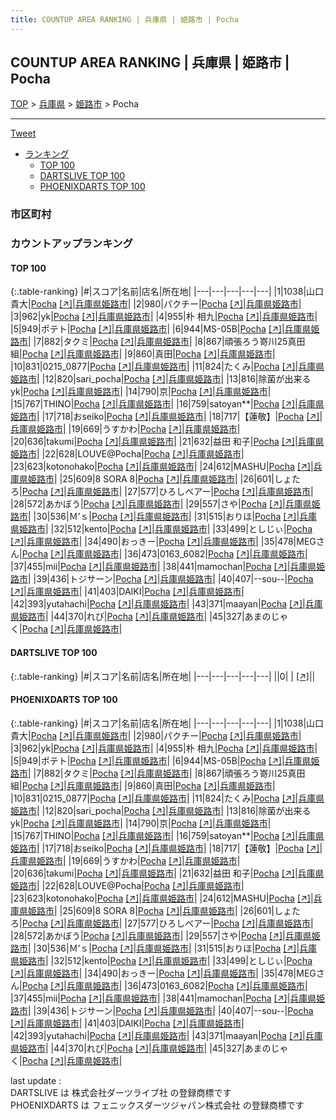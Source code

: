 ```yaml
---
title: COUNTUP AREA RANKING | 兵庫県 | 姫路市 | Pocha
---
```

## COUNTUP AREA RANKING | 兵庫県 | 姫路市 | Pocha

[TOP](/darts/rank/) > [兵庫県](/darts/rank/兵庫県/) > [姫路市](/darts/rank/兵庫県/姫路市/) > Pocha

___

<a href="https://twitter.com/share?ref_src=twsrc%5Etfw" data-text="COUNTUP AREA RANKING | 兵庫県姫路市Pocha" class="twitter-share-button" data-hashtags="DARTSLIVE,PHOENIXDARTS,darts,ダーツ" data-show-count="false">Tweet</a>

* [ランキング](#カウントアップランキング)
    * [TOP 100](#top-100)
    * [DARTSLIVE TOP 100](#dartslive-top-100)
    * [PHOENIXDARTS TOP 100](#phoenixdarts-top-100)

### 市区町村

<ul>

</ul>

### カウントアップランキング

#### TOP 100



{:.table-ranking}
|#|スコア|名前|店名|所在地|
|---|---|---|---|---|
|1|1038|<span class="rank-name-pd"><span class="pro-icon-pd"></span>山口   貴大</span>|<a href="/darts/rank/shops/86575.html">Pocha</a> <a href="https://vs.phoenixdarts.com/jp/shop/shopDetailInfo/s_86575?s_seq=86575">[↗]</a>|<a href="/darts/rank/兵庫県/姫路市">兵庫県姫路市</a>|
|2|980|<span class="rank-name-pd">パクチー</span>|<a href="/darts/rank/shops/86575.html">Pocha</a> <a href="https://vs.phoenixdarts.com/jp/shop/shopDetailInfo/s_86575?s_seq=86575">[↗]</a>|<a href="/darts/rank/兵庫県/姫路市">兵庫県姫路市</a>|
|3|962|<span class="rank-name-pd">yk</span>|<a href="/darts/rank/shops/86575.html">Pocha</a> <a href="https://vs.phoenixdarts.com/jp/shop/shopDetailInfo/s_86575?s_seq=86575">[↗]</a>|<a href="/darts/rank/兵庫県/姫路市">兵庫県姫路市</a>|
|4|955|<span class="rank-name-pd"><span class="pro-icon-pd"></span>朴 相九</span>|<a href="/darts/rank/shops/86575.html">Pocha</a> <a href="https://vs.phoenixdarts.com/jp/shop/shopDetailInfo/s_86575?s_seq=86575">[↗]</a>|<a href="/darts/rank/兵庫県/姫路市">兵庫県姫路市</a>|
|5|949|<span class="rank-name-pd">ポテト</span>|<a href="/darts/rank/shops/86575.html">Pocha</a> <a href="https://vs.phoenixdarts.com/jp/shop/shopDetailInfo/s_86575?s_seq=86575">[↗]</a>|<a href="/darts/rank/兵庫県/姫路市">兵庫県姫路市</a>|
|6|944|<span class="rank-name-pd">MS-05B</span>|<a href="/darts/rank/shops/86575.html">Pocha</a> <a href="https://vs.phoenixdarts.com/jp/shop/shopDetailInfo/s_86575?s_seq=86575">[↗]</a>|<a href="/darts/rank/兵庫県/姫路市">兵庫県姫路市</a>|
|7|882|<span class="rank-name-pd">タクミ</span>|<a href="/darts/rank/shops/86575.html">Pocha</a> <a href="https://vs.phoenixdarts.com/jp/shop/shopDetailInfo/s_86575?s_seq=86575">[↗]</a>|<a href="/darts/rank/兵庫県/姫路市">兵庫県姫路市</a>|
|8|867|<span class="rank-name-pd">頑張ろう嵜川25真田組</span>|<a href="/darts/rank/shops/86575.html">Pocha</a> <a href="https://vs.phoenixdarts.com/jp/shop/shopDetailInfo/s_86575?s_seq=86575">[↗]</a>|<a href="/darts/rank/兵庫県/姫路市">兵庫県姫路市</a>|
|9|860|<span class="rank-name-pd">真田</span>|<a href="/darts/rank/shops/86575.html">Pocha</a> <a href="https://vs.phoenixdarts.com/jp/shop/shopDetailInfo/s_86575?s_seq=86575">[↗]</a>|<a href="/darts/rank/兵庫県/姫路市">兵庫県姫路市</a>|
|10|831|<span class="rank-name-pd">0215_0877</span>|<a href="/darts/rank/shops/86575.html">Pocha</a> <a href="https://vs.phoenixdarts.com/jp/shop/shopDetailInfo/s_86575?s_seq=86575">[↗]</a>|<a href="/darts/rank/兵庫県/姫路市">兵庫県姫路市</a>|
|11|824|<span class="rank-name-pd">たくみ</span>|<a href="/darts/rank/shops/86575.html">Pocha</a> <a href="https://vs.phoenixdarts.com/jp/shop/shopDetailInfo/s_86575?s_seq=86575">[↗]</a>|<a href="/darts/rank/兵庫県/姫路市">兵庫県姫路市</a>|
|12|820|<span class="rank-name-pd">sari_pocha</span>|<a href="/darts/rank/shops/86575.html">Pocha</a> <a href="https://vs.phoenixdarts.com/jp/shop/shopDetailInfo/s_86575?s_seq=86575">[↗]</a>|<a href="/darts/rank/兵庫県/姫路市">兵庫県姫路市</a>|
|13|816|<span class="rank-name-pd">除菌が出来るyk</span>|<a href="/darts/rank/shops/86575.html">Pocha</a> <a href="https://vs.phoenixdarts.com/jp/shop/shopDetailInfo/s_86575?s_seq=86575">[↗]</a>|<a href="/darts/rank/兵庫県/姫路市">兵庫県姫路市</a>|
|14|790|<span class="rank-name-pd">京</span>|<a href="/darts/rank/shops/86575.html">Pocha</a> <a href="https://vs.phoenixdarts.com/jp/shop/shopDetailInfo/s_86575?s_seq=86575">[↗]</a>|<a href="/darts/rank/兵庫県/姫路市">兵庫県姫路市</a>|
|15|767|<span class="rank-name-pd">THINO</span>|<a href="/darts/rank/shops/86575.html">Pocha</a> <a href="https://vs.phoenixdarts.com/jp/shop/shopDetailInfo/s_86575?s_seq=86575">[↗]</a>|<a href="/darts/rank/兵庫県/姫路市">兵庫県姫路市</a>|
|16|759|<span class="rank-name-pd">satoyan**</span>|<a href="/darts/rank/shops/86575.html">Pocha</a> <a href="https://vs.phoenixdarts.com/jp/shop/shopDetailInfo/s_86575?s_seq=86575">[↗]</a>|<a href="/darts/rank/兵庫県/姫路市">兵庫県姫路市</a>|
|17|718|<span class="rank-name-pd">おseiko</span>|<a href="/darts/rank/shops/86575.html">Pocha</a> <a href="https://vs.phoenixdarts.com/jp/shop/shopDetailInfo/s_86575?s_seq=86575">[↗]</a>|<a href="/darts/rank/兵庫県/姫路市">兵庫県姫路市</a>|
|18|717|<span class="rank-name-pd">【蓮敬】</span>|<a href="/darts/rank/shops/86575.html">Pocha</a> <a href="https://vs.phoenixdarts.com/jp/shop/shopDetailInfo/s_86575?s_seq=86575">[↗]</a>|<a href="/darts/rank/兵庫県/姫路市">兵庫県姫路市</a>|
|19|669|<span class="rank-name-pd">うすかわ</span>|<a href="/darts/rank/shops/86575.html">Pocha</a> <a href="https://vs.phoenixdarts.com/jp/shop/shopDetailInfo/s_86575?s_seq=86575">[↗]</a>|<a href="/darts/rank/兵庫県/姫路市">兵庫県姫路市</a>|
|20|636|<span class="rank-name-pd">takumi</span>|<a href="/darts/rank/shops/86575.html">Pocha</a> <a href="https://vs.phoenixdarts.com/jp/shop/shopDetailInfo/s_86575?s_seq=86575">[↗]</a>|<a href="/darts/rank/兵庫県/姫路市">兵庫県姫路市</a>|
|21|632|<span class="rank-name-pd"><span class="pro-icon-pd"></span>益田 和子</span>|<a href="/darts/rank/shops/86575.html">Pocha</a> <a href="https://vs.phoenixdarts.com/jp/shop/shopDetailInfo/s_86575?s_seq=86575">[↗]</a>|<a href="/darts/rank/兵庫県/姫路市">兵庫県姫路市</a>|
|22|628|<span class="rank-name-pd">LOUVE@Pocha</span>|<a href="/darts/rank/shops/86575.html">Pocha</a> <a href="https://vs.phoenixdarts.com/jp/shop/shopDetailInfo/s_86575?s_seq=86575">[↗]</a>|<a href="/darts/rank/兵庫県/姫路市">兵庫県姫路市</a>|
|23|623|<span class="rank-name-pd">kotonohako</span>|<a href="/darts/rank/shops/86575.html">Pocha</a> <a href="https://vs.phoenixdarts.com/jp/shop/shopDetailInfo/s_86575?s_seq=86575">[↗]</a>|<a href="/darts/rank/兵庫県/姫路市">兵庫県姫路市</a>|
|24|612|<span class="rank-name-pd">MASHU</span>|<a href="/darts/rank/shops/86575.html">Pocha</a> <a href="https://vs.phoenixdarts.com/jp/shop/shopDetailInfo/s_86575?s_seq=86575">[↗]</a>|<a href="/darts/rank/兵庫県/姫路市">兵庫県姫路市</a>|
|25|609|<span class="rank-name-pd">8 SORA 8</span>|<a href="/darts/rank/shops/86575.html">Pocha</a> <a href="https://vs.phoenixdarts.com/jp/shop/shopDetailInfo/s_86575?s_seq=86575">[↗]</a>|<a href="/darts/rank/兵庫県/姫路市">兵庫県姫路市</a>|
|26|601|<span class="rank-name-pd">しょたろ</span>|<a href="/darts/rank/shops/86575.html">Pocha</a> <a href="https://vs.phoenixdarts.com/jp/shop/shopDetailInfo/s_86575?s_seq=86575">[↗]</a>|<a href="/darts/rank/兵庫県/姫路市">兵庫県姫路市</a>|
|27|577|<span class="rank-name-pd">ひろしベアー</span>|<a href="/darts/rank/shops/86575.html">Pocha</a> <a href="https://vs.phoenixdarts.com/jp/shop/shopDetailInfo/s_86575?s_seq=86575">[↗]</a>|<a href="/darts/rank/兵庫県/姫路市">兵庫県姫路市</a>|
|28|572|<span class="rank-name-pd">あかぼう</span>|<a href="/darts/rank/shops/86575.html">Pocha</a> <a href="https://vs.phoenixdarts.com/jp/shop/shopDetailInfo/s_86575?s_seq=86575">[↗]</a>|<a href="/darts/rank/兵庫県/姫路市">兵庫県姫路市</a>|
|29|557|<span class="rank-name-pd">さや</span>|<a href="/darts/rank/shops/86575.html">Pocha</a> <a href="https://vs.phoenixdarts.com/jp/shop/shopDetailInfo/s_86575?s_seq=86575">[↗]</a>|<a href="/darts/rank/兵庫県/姫路市">兵庫県姫路市</a>|
|30|536|<span class="rank-name-pd">Ｍ’ｓ</span>|<a href="/darts/rank/shops/86575.html">Pocha</a> <a href="https://vs.phoenixdarts.com/jp/shop/shopDetailInfo/s_86575?s_seq=86575">[↗]</a>|<a href="/darts/rank/兵庫県/姫路市">兵庫県姫路市</a>|
|31|515|<span class="rank-name-pd">おりほ</span>|<a href="/darts/rank/shops/86575.html">Pocha</a> <a href="https://vs.phoenixdarts.com/jp/shop/shopDetailInfo/s_86575?s_seq=86575">[↗]</a>|<a href="/darts/rank/兵庫県/姫路市">兵庫県姫路市</a>|
|32|512|<span class="rank-name-pd">kento</span>|<a href="/darts/rank/shops/86575.html">Pocha</a> <a href="https://vs.phoenixdarts.com/jp/shop/shopDetailInfo/s_86575?s_seq=86575">[↗]</a>|<a href="/darts/rank/兵庫県/姫路市">兵庫県姫路市</a>|
|33|499|<span class="rank-name-pd">としじぃ</span>|<a href="/darts/rank/shops/86575.html">Pocha</a> <a href="https://vs.phoenixdarts.com/jp/shop/shopDetailInfo/s_86575?s_seq=86575">[↗]</a>|<a href="/darts/rank/兵庫県/姫路市">兵庫県姫路市</a>|
|34|490|<span class="rank-name-pd">おっきー</span>|<a href="/darts/rank/shops/86575.html">Pocha</a> <a href="https://vs.phoenixdarts.com/jp/shop/shopDetailInfo/s_86575?s_seq=86575">[↗]</a>|<a href="/darts/rank/兵庫県/姫路市">兵庫県姫路市</a>|
|35|478|<span class="rank-name-pd">MEGさん</span>|<a href="/darts/rank/shops/86575.html">Pocha</a> <a href="https://vs.phoenixdarts.com/jp/shop/shopDetailInfo/s_86575?s_seq=86575">[↗]</a>|<a href="/darts/rank/兵庫県/姫路市">兵庫県姫路市</a>|
|36|473|<span class="rank-name-pd">0163_6082</span>|<a href="/darts/rank/shops/86575.html">Pocha</a> <a href="https://vs.phoenixdarts.com/jp/shop/shopDetailInfo/s_86575?s_seq=86575">[↗]</a>|<a href="/darts/rank/兵庫県/姫路市">兵庫県姫路市</a>|
|37|455|<span class="rank-name-pd">mii</span>|<a href="/darts/rank/shops/86575.html">Pocha</a> <a href="https://vs.phoenixdarts.com/jp/shop/shopDetailInfo/s_86575?s_seq=86575">[↗]</a>|<a href="/darts/rank/兵庫県/姫路市">兵庫県姫路市</a>|
|38|441|<span class="rank-name-pd">mamochan</span>|<a href="/darts/rank/shops/86575.html">Pocha</a> <a href="https://vs.phoenixdarts.com/jp/shop/shopDetailInfo/s_86575?s_seq=86575">[↗]</a>|<a href="/darts/rank/兵庫県/姫路市">兵庫県姫路市</a>|
|39|436|<span class="rank-name-pd">トジサーン</span>|<a href="/darts/rank/shops/86575.html">Pocha</a> <a href="https://vs.phoenixdarts.com/jp/shop/shopDetailInfo/s_86575?s_seq=86575">[↗]</a>|<a href="/darts/rank/兵庫県/姫路市">兵庫県姫路市</a>|
|40|407|<span class="rank-name-pd">--sou--</span>|<a href="/darts/rank/shops/86575.html">Pocha</a> <a href="https://vs.phoenixdarts.com/jp/shop/shopDetailInfo/s_86575?s_seq=86575">[↗]</a>|<a href="/darts/rank/兵庫県/姫路市">兵庫県姫路市</a>|
|41|403|<span class="rank-name-pd">DAIKI</span>|<a href="/darts/rank/shops/86575.html">Pocha</a> <a href="https://vs.phoenixdarts.com/jp/shop/shopDetailInfo/s_86575?s_seq=86575">[↗]</a>|<a href="/darts/rank/兵庫県/姫路市">兵庫県姫路市</a>|
|42|393|<span class="rank-name-pd">yutahachi</span>|<a href="/darts/rank/shops/86575.html">Pocha</a> <a href="https://vs.phoenixdarts.com/jp/shop/shopDetailInfo/s_86575?s_seq=86575">[↗]</a>|<a href="/darts/rank/兵庫県/姫路市">兵庫県姫路市</a>|
|43|371|<span class="rank-name-pd">maayan</span>|<a href="/darts/rank/shops/86575.html">Pocha</a> <a href="https://vs.phoenixdarts.com/jp/shop/shopDetailInfo/s_86575?s_seq=86575">[↗]</a>|<a href="/darts/rank/兵庫県/姫路市">兵庫県姫路市</a>|
|44|370|<span class="rank-name-pd">れび</span>|<a href="/darts/rank/shops/86575.html">Pocha</a> <a href="https://vs.phoenixdarts.com/jp/shop/shopDetailInfo/s_86575?s_seq=86575">[↗]</a>|<a href="/darts/rank/兵庫県/姫路市">兵庫県姫路市</a>|
|45|327|<span class="rank-name-pd">あまのじゃく</span>|<a href="/darts/rank/shops/86575.html">Pocha</a> <a href="https://vs.phoenixdarts.com/jp/shop/shopDetailInfo/s_86575?s_seq=86575">[↗]</a>|<a href="/darts/rank/兵庫県/姫路市">兵庫県姫路市</a>|


#### DARTSLIVE TOP 100



{:.table-ranking}
|#|スコア|名前|店名|所在地|
|---|---|---|---|---|
||0|<span class="rank-name-dl"> </span>|<a href="/darts/rank/shops/.html"></a> <a href="">[↗]</a>|<a href="/darts/rank//"></a>|


#### PHOENIXDARTS TOP 100



{:.table-ranking}
|#|スコア|名前|店名|所在地|
|---|---|---|---|---|
|1|1038|<span class="rank-name-pd"><span class="pro-icon-pd"></span>山口   貴大</span>|<a href="/darts/rank/shops/86575.html">Pocha</a> <a href="https://vs.phoenixdarts.com/jp/shop/shopDetailInfo/s_86575?s_seq=86575">[↗]</a>|<a href="/darts/rank/兵庫県/姫路市">兵庫県姫路市</a>|
|2|980|<span class="rank-name-pd">パクチー</span>|<a href="/darts/rank/shops/86575.html">Pocha</a> <a href="https://vs.phoenixdarts.com/jp/shop/shopDetailInfo/s_86575?s_seq=86575">[↗]</a>|<a href="/darts/rank/兵庫県/姫路市">兵庫県姫路市</a>|
|3|962|<span class="rank-name-pd">yk</span>|<a href="/darts/rank/shops/86575.html">Pocha</a> <a href="https://vs.phoenixdarts.com/jp/shop/shopDetailInfo/s_86575?s_seq=86575">[↗]</a>|<a href="/darts/rank/兵庫県/姫路市">兵庫県姫路市</a>|
|4|955|<span class="rank-name-pd"><span class="pro-icon-pd"></span>朴 相九</span>|<a href="/darts/rank/shops/86575.html">Pocha</a> <a href="https://vs.phoenixdarts.com/jp/shop/shopDetailInfo/s_86575?s_seq=86575">[↗]</a>|<a href="/darts/rank/兵庫県/姫路市">兵庫県姫路市</a>|
|5|949|<span class="rank-name-pd">ポテト</span>|<a href="/darts/rank/shops/86575.html">Pocha</a> <a href="https://vs.phoenixdarts.com/jp/shop/shopDetailInfo/s_86575?s_seq=86575">[↗]</a>|<a href="/darts/rank/兵庫県/姫路市">兵庫県姫路市</a>|
|6|944|<span class="rank-name-pd">MS-05B</span>|<a href="/darts/rank/shops/86575.html">Pocha</a> <a href="https://vs.phoenixdarts.com/jp/shop/shopDetailInfo/s_86575?s_seq=86575">[↗]</a>|<a href="/darts/rank/兵庫県/姫路市">兵庫県姫路市</a>|
|7|882|<span class="rank-name-pd">タクミ</span>|<a href="/darts/rank/shops/86575.html">Pocha</a> <a href="https://vs.phoenixdarts.com/jp/shop/shopDetailInfo/s_86575?s_seq=86575">[↗]</a>|<a href="/darts/rank/兵庫県/姫路市">兵庫県姫路市</a>|
|8|867|<span class="rank-name-pd">頑張ろう嵜川25真田組</span>|<a href="/darts/rank/shops/86575.html">Pocha</a> <a href="https://vs.phoenixdarts.com/jp/shop/shopDetailInfo/s_86575?s_seq=86575">[↗]</a>|<a href="/darts/rank/兵庫県/姫路市">兵庫県姫路市</a>|
|9|860|<span class="rank-name-pd">真田</span>|<a href="/darts/rank/shops/86575.html">Pocha</a> <a href="https://vs.phoenixdarts.com/jp/shop/shopDetailInfo/s_86575?s_seq=86575">[↗]</a>|<a href="/darts/rank/兵庫県/姫路市">兵庫県姫路市</a>|
|10|831|<span class="rank-name-pd">0215_0877</span>|<a href="/darts/rank/shops/86575.html">Pocha</a> <a href="https://vs.phoenixdarts.com/jp/shop/shopDetailInfo/s_86575?s_seq=86575">[↗]</a>|<a href="/darts/rank/兵庫県/姫路市">兵庫県姫路市</a>|
|11|824|<span class="rank-name-pd">たくみ</span>|<a href="/darts/rank/shops/86575.html">Pocha</a> <a href="https://vs.phoenixdarts.com/jp/shop/shopDetailInfo/s_86575?s_seq=86575">[↗]</a>|<a href="/darts/rank/兵庫県/姫路市">兵庫県姫路市</a>|
|12|820|<span class="rank-name-pd">sari_pocha</span>|<a href="/darts/rank/shops/86575.html">Pocha</a> <a href="https://vs.phoenixdarts.com/jp/shop/shopDetailInfo/s_86575?s_seq=86575">[↗]</a>|<a href="/darts/rank/兵庫県/姫路市">兵庫県姫路市</a>|
|13|816|<span class="rank-name-pd">除菌が出来るyk</span>|<a href="/darts/rank/shops/86575.html">Pocha</a> <a href="https://vs.phoenixdarts.com/jp/shop/shopDetailInfo/s_86575?s_seq=86575">[↗]</a>|<a href="/darts/rank/兵庫県/姫路市">兵庫県姫路市</a>|
|14|790|<span class="rank-name-pd">京</span>|<a href="/darts/rank/shops/86575.html">Pocha</a> <a href="https://vs.phoenixdarts.com/jp/shop/shopDetailInfo/s_86575?s_seq=86575">[↗]</a>|<a href="/darts/rank/兵庫県/姫路市">兵庫県姫路市</a>|
|15|767|<span class="rank-name-pd">THINO</span>|<a href="/darts/rank/shops/86575.html">Pocha</a> <a href="https://vs.phoenixdarts.com/jp/shop/shopDetailInfo/s_86575?s_seq=86575">[↗]</a>|<a href="/darts/rank/兵庫県/姫路市">兵庫県姫路市</a>|
|16|759|<span class="rank-name-pd">satoyan**</span>|<a href="/darts/rank/shops/86575.html">Pocha</a> <a href="https://vs.phoenixdarts.com/jp/shop/shopDetailInfo/s_86575?s_seq=86575">[↗]</a>|<a href="/darts/rank/兵庫県/姫路市">兵庫県姫路市</a>|
|17|718|<span class="rank-name-pd">おseiko</span>|<a href="/darts/rank/shops/86575.html">Pocha</a> <a href="https://vs.phoenixdarts.com/jp/shop/shopDetailInfo/s_86575?s_seq=86575">[↗]</a>|<a href="/darts/rank/兵庫県/姫路市">兵庫県姫路市</a>|
|18|717|<span class="rank-name-pd">【蓮敬】</span>|<a href="/darts/rank/shops/86575.html">Pocha</a> <a href="https://vs.phoenixdarts.com/jp/shop/shopDetailInfo/s_86575?s_seq=86575">[↗]</a>|<a href="/darts/rank/兵庫県/姫路市">兵庫県姫路市</a>|
|19|669|<span class="rank-name-pd">うすかわ</span>|<a href="/darts/rank/shops/86575.html">Pocha</a> <a href="https://vs.phoenixdarts.com/jp/shop/shopDetailInfo/s_86575?s_seq=86575">[↗]</a>|<a href="/darts/rank/兵庫県/姫路市">兵庫県姫路市</a>|
|20|636|<span class="rank-name-pd">takumi</span>|<a href="/darts/rank/shops/86575.html">Pocha</a> <a href="https://vs.phoenixdarts.com/jp/shop/shopDetailInfo/s_86575?s_seq=86575">[↗]</a>|<a href="/darts/rank/兵庫県/姫路市">兵庫県姫路市</a>|
|21|632|<span class="rank-name-pd"><span class="pro-icon-pd"></span>益田 和子</span>|<a href="/darts/rank/shops/86575.html">Pocha</a> <a href="https://vs.phoenixdarts.com/jp/shop/shopDetailInfo/s_86575?s_seq=86575">[↗]</a>|<a href="/darts/rank/兵庫県/姫路市">兵庫県姫路市</a>|
|22|628|<span class="rank-name-pd">LOUVE@Pocha</span>|<a href="/darts/rank/shops/86575.html">Pocha</a> <a href="https://vs.phoenixdarts.com/jp/shop/shopDetailInfo/s_86575?s_seq=86575">[↗]</a>|<a href="/darts/rank/兵庫県/姫路市">兵庫県姫路市</a>|
|23|623|<span class="rank-name-pd">kotonohako</span>|<a href="/darts/rank/shops/86575.html">Pocha</a> <a href="https://vs.phoenixdarts.com/jp/shop/shopDetailInfo/s_86575?s_seq=86575">[↗]</a>|<a href="/darts/rank/兵庫県/姫路市">兵庫県姫路市</a>|
|24|612|<span class="rank-name-pd">MASHU</span>|<a href="/darts/rank/shops/86575.html">Pocha</a> <a href="https://vs.phoenixdarts.com/jp/shop/shopDetailInfo/s_86575?s_seq=86575">[↗]</a>|<a href="/darts/rank/兵庫県/姫路市">兵庫県姫路市</a>|
|25|609|<span class="rank-name-pd">8 SORA 8</span>|<a href="/darts/rank/shops/86575.html">Pocha</a> <a href="https://vs.phoenixdarts.com/jp/shop/shopDetailInfo/s_86575?s_seq=86575">[↗]</a>|<a href="/darts/rank/兵庫県/姫路市">兵庫県姫路市</a>|
|26|601|<span class="rank-name-pd">しょたろ</span>|<a href="/darts/rank/shops/86575.html">Pocha</a> <a href="https://vs.phoenixdarts.com/jp/shop/shopDetailInfo/s_86575?s_seq=86575">[↗]</a>|<a href="/darts/rank/兵庫県/姫路市">兵庫県姫路市</a>|
|27|577|<span class="rank-name-pd">ひろしベアー</span>|<a href="/darts/rank/shops/86575.html">Pocha</a> <a href="https://vs.phoenixdarts.com/jp/shop/shopDetailInfo/s_86575?s_seq=86575">[↗]</a>|<a href="/darts/rank/兵庫県/姫路市">兵庫県姫路市</a>|
|28|572|<span class="rank-name-pd">あかぼう</span>|<a href="/darts/rank/shops/86575.html">Pocha</a> <a href="https://vs.phoenixdarts.com/jp/shop/shopDetailInfo/s_86575?s_seq=86575">[↗]</a>|<a href="/darts/rank/兵庫県/姫路市">兵庫県姫路市</a>|
|29|557|<span class="rank-name-pd">さや</span>|<a href="/darts/rank/shops/86575.html">Pocha</a> <a href="https://vs.phoenixdarts.com/jp/shop/shopDetailInfo/s_86575?s_seq=86575">[↗]</a>|<a href="/darts/rank/兵庫県/姫路市">兵庫県姫路市</a>|
|30|536|<span class="rank-name-pd">Ｍ’ｓ</span>|<a href="/darts/rank/shops/86575.html">Pocha</a> <a href="https://vs.phoenixdarts.com/jp/shop/shopDetailInfo/s_86575?s_seq=86575">[↗]</a>|<a href="/darts/rank/兵庫県/姫路市">兵庫県姫路市</a>|
|31|515|<span class="rank-name-pd">おりほ</span>|<a href="/darts/rank/shops/86575.html">Pocha</a> <a href="https://vs.phoenixdarts.com/jp/shop/shopDetailInfo/s_86575?s_seq=86575">[↗]</a>|<a href="/darts/rank/兵庫県/姫路市">兵庫県姫路市</a>|
|32|512|<span class="rank-name-pd">kento</span>|<a href="/darts/rank/shops/86575.html">Pocha</a> <a href="https://vs.phoenixdarts.com/jp/shop/shopDetailInfo/s_86575?s_seq=86575">[↗]</a>|<a href="/darts/rank/兵庫県/姫路市">兵庫県姫路市</a>|
|33|499|<span class="rank-name-pd">としじぃ</span>|<a href="/darts/rank/shops/86575.html">Pocha</a> <a href="https://vs.phoenixdarts.com/jp/shop/shopDetailInfo/s_86575?s_seq=86575">[↗]</a>|<a href="/darts/rank/兵庫県/姫路市">兵庫県姫路市</a>|
|34|490|<span class="rank-name-pd">おっきー</span>|<a href="/darts/rank/shops/86575.html">Pocha</a> <a href="https://vs.phoenixdarts.com/jp/shop/shopDetailInfo/s_86575?s_seq=86575">[↗]</a>|<a href="/darts/rank/兵庫県/姫路市">兵庫県姫路市</a>|
|35|478|<span class="rank-name-pd">MEGさん</span>|<a href="/darts/rank/shops/86575.html">Pocha</a> <a href="https://vs.phoenixdarts.com/jp/shop/shopDetailInfo/s_86575?s_seq=86575">[↗]</a>|<a href="/darts/rank/兵庫県/姫路市">兵庫県姫路市</a>|
|36|473|<span class="rank-name-pd">0163_6082</span>|<a href="/darts/rank/shops/86575.html">Pocha</a> <a href="https://vs.phoenixdarts.com/jp/shop/shopDetailInfo/s_86575?s_seq=86575">[↗]</a>|<a href="/darts/rank/兵庫県/姫路市">兵庫県姫路市</a>|
|37|455|<span class="rank-name-pd">mii</span>|<a href="/darts/rank/shops/86575.html">Pocha</a> <a href="https://vs.phoenixdarts.com/jp/shop/shopDetailInfo/s_86575?s_seq=86575">[↗]</a>|<a href="/darts/rank/兵庫県/姫路市">兵庫県姫路市</a>|
|38|441|<span class="rank-name-pd">mamochan</span>|<a href="/darts/rank/shops/86575.html">Pocha</a> <a href="https://vs.phoenixdarts.com/jp/shop/shopDetailInfo/s_86575?s_seq=86575">[↗]</a>|<a href="/darts/rank/兵庫県/姫路市">兵庫県姫路市</a>|
|39|436|<span class="rank-name-pd">トジサーン</span>|<a href="/darts/rank/shops/86575.html">Pocha</a> <a href="https://vs.phoenixdarts.com/jp/shop/shopDetailInfo/s_86575?s_seq=86575">[↗]</a>|<a href="/darts/rank/兵庫県/姫路市">兵庫県姫路市</a>|
|40|407|<span class="rank-name-pd">--sou--</span>|<a href="/darts/rank/shops/86575.html">Pocha</a> <a href="https://vs.phoenixdarts.com/jp/shop/shopDetailInfo/s_86575?s_seq=86575">[↗]</a>|<a href="/darts/rank/兵庫県/姫路市">兵庫県姫路市</a>|
|41|403|<span class="rank-name-pd">DAIKI</span>|<a href="/darts/rank/shops/86575.html">Pocha</a> <a href="https://vs.phoenixdarts.com/jp/shop/shopDetailInfo/s_86575?s_seq=86575">[↗]</a>|<a href="/darts/rank/兵庫県/姫路市">兵庫県姫路市</a>|
|42|393|<span class="rank-name-pd">yutahachi</span>|<a href="/darts/rank/shops/86575.html">Pocha</a> <a href="https://vs.phoenixdarts.com/jp/shop/shopDetailInfo/s_86575?s_seq=86575">[↗]</a>|<a href="/darts/rank/兵庫県/姫路市">兵庫県姫路市</a>|
|43|371|<span class="rank-name-pd">maayan</span>|<a href="/darts/rank/shops/86575.html">Pocha</a> <a href="https://vs.phoenixdarts.com/jp/shop/shopDetailInfo/s_86575?s_seq=86575">[↗]</a>|<a href="/darts/rank/兵庫県/姫路市">兵庫県姫路市</a>|
|44|370|<span class="rank-name-pd">れび</span>|<a href="/darts/rank/shops/86575.html">Pocha</a> <a href="https://vs.phoenixdarts.com/jp/shop/shopDetailInfo/s_86575?s_seq=86575">[↗]</a>|<a href="/darts/rank/兵庫県/姫路市">兵庫県姫路市</a>|
|45|327|<span class="rank-name-pd">あまのじゃく</span>|<a href="/darts/rank/shops/86575.html">Pocha</a> <a href="https://vs.phoenixdarts.com/jp/shop/shopDetailInfo/s_86575?s_seq=86575">[↗]</a>|<a href="/darts/rank/兵庫県/姫路市">兵庫県姫路市</a>|


<div class="footer border-top border-gray-light mt-5 pt-3 text-right text-gray">
    last update : <span style="font-weight: italic" id="foot_last_modified"></span><br />
    DARTSLIVE は 株式会社ダーツライブ社 の登録商標です<br />
    PHOENIXDARTS は フェニックスダーツジャパン株式会社 の登録商標です<br />
</div>

<script src="https://cdnjs.cloudflare.com/ajax/libs/jquery.tablesorter/2.31.3/js/jquery.tablesorter.min.js" integrity="sha512-qzgd5cYSZcosqpzpn7zF2ZId8f/8CHmFKZ8j7mU4OUXTNRd5g+ZHBPsgKEwoqxCtdQvExE5LprwwPAgoicguNg==" crossorigin="anonymous" referrerpolicy="no-referrer"></script>
<link rel="stylesheet" href="https://cdnjs.cloudflare.com/ajax/libs/jquery.tablesorter/2.31.3/css/theme.default.min.css" integrity="sha512-wghhOJkjQX0Lh3NSWvNKeZ0ZpNn+SPVXX1Qyc9OCaogADktxrBiBdKGDoqVUOyhStvMBmJQ8ZdMHiR3wuEq8+w==" crossorigin="anonymous" referrerpolicy="no-referrer" />
<script>
$(function() {
    $(".table-ranking").tablesorter({sortList:[[0, 0]]});
    $("#foot_last_modified").text(formatDate(new Date(document.lastModified), 'yyyy-MM-dd HH:mm:ss'));
});
</script>

<script async src="https://platform.twitter.com/widgets.js" charset="utf-8"></script>